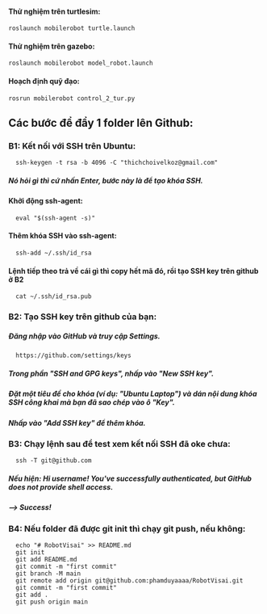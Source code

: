 #### Thử nghiệm trên turtlesim:      
    roslaunch mobilerobot turtle.launch
#### Thử nghiệm trên gazebo:
    roslaunch mobilerobot model_robot.launch
#### Hoạch định quỹ đạo:
    rosrun mobilerobot control_2_tur.py
## Các bước để đẩy 1 folder lên Github:
### B1: Kết nối với SSH trên Ubuntu:
      ssh-keygen -t rsa -b 4096 -C "thichchoivelkoz@gmail.com"
##### Nó hỏi gì thì cứ nhấn Enter, bước này là để tạo khóa SSH.
#### Khởi động ssh-agent:
      eval "$(ssh-agent -s)"
#### Thêm khóa SSH vào ssh-agent:
      ssh-add ~/.ssh/id_rsa
#### Lệnh tiếp theo trả về cái gì thì copy hết mã đó, rồi tạo SSH key trên github ở B2 
      cat ~/.ssh/id_rsa.pub
### B2: Tạo SSH key trên github của bạn:
##### Đăng nhập vào GitHub và truy cập Settings.
     
      https://github.com/settings/keys
##### Trong phần "SSH and GPG keys", nhấp vào "New SSH key".
##### Đặt một tiêu đề cho khóa (ví dụ: "Ubuntu Laptop") và dán nội dung khóa SSH công khai mà bạn đã sao chép vào ô "Key".
##### Nhấp vào "Add SSH key" để thêm khóa.
### B3: Chạy lệnh sau để test xem kết nối SSH đã oke chưa:
     
      ssh -T git@github.com
##### Nếu hiện: Hi username! You've successfully authenticated, but GitHub does not provide shell access.
##### --> Success!
### B4: Nếu folder đã được git init thì chạy git push, nếu không:
     
      echo "# RobotVisai" >> README.md
      git init
      git add README.md
      git commit -m "first commit"
      git branch -M main
      git remote add origin git@github.com:phamduyaaaa/RobotVisai.git
      git commit -m "first commit"
      git add .
      git push origin main
